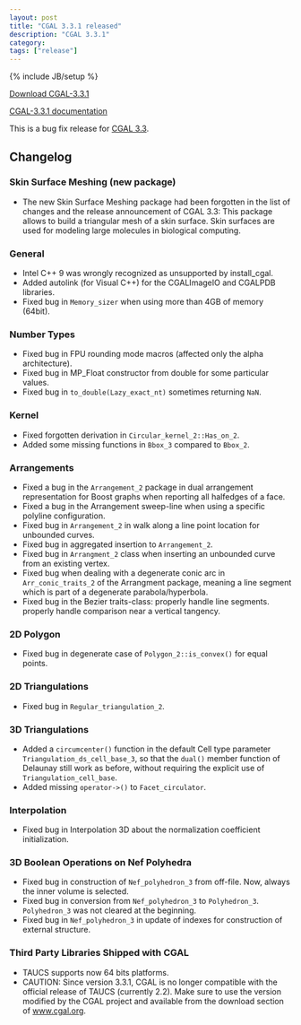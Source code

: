 ```yaml
---
layout: post
title: "CGAL 3.3.1 released"
description: "CGAL 3.3.1"
category:
tags: ["release"]
---
```

{% include JB/setup %}

<i class="bi bi-arrow-down-circle"></i>
<a href="https://github.com/CGAL/cgal/releases/tag/releases%2FCGAL-3.3.1">Download CGAL-3.3.1</a>

<i class="bi bi-book"></i>
<a href="https://doc.cgal.org/Manual/3.3.1/doc_html/cgal_manual/packages.html">CGAL-3.3.1 documentation</a>

<p>This is a bug fix release for <a href="../../../../2007/06/01/cgal-33">CGAL 3.3</a>.</p>

<div class="product-detail-info" markdown="1">

## Changelog

### Skin Surface Meshing (new package)

-   The new Skin Surface Meshing package had been forgotten in the list
    of changes and the release announcement of CGAL 3.3: This package
    allows to build a triangular mesh of a skin surface. Skin surfaces
    are used for modeling large molecules in biological computing.

### General

-   Intel C++ 9 was wrongly recognized as unsupported by install_cgal.
-   Added autolink (for Visual C++) for the CGALImageIO and CGALPDB
    libraries.
-   Fixed bug in `Memory_sizer` when using more than 4GB of memory
    (64bit).

### Number Types

-   Fixed bug in FPU rounding mode macros (affected only the alpha architecture).
-   Fixed bug in MP_Float constructor from double for some particular values.
-   Fixed bug in `to_double(Lazy_exact_nt)` sometimes returning `NaN`.

### Kernel

-   Fixed forgotten derivation in `Circular_kernel_2::Has_on_2`.
-   Added some missing functions in `Bbox_3` compared to `Bbox_2`.

### Arrangements

-   Fixed a bug in the `Arrangement_2` package in dual arrangement
    representation for Boost graphs when reporting all halfedges of a
    face.
-   Fixed a bug in the Arrangement sweep-line when using a specific
    polyline configuration.
-   Fixed bug in `Arrangement_2` in walk along a line point location for
    unbounded curves.
-   Fixed bug in aggregated insertion to `Arrangement_2`.
-   Fixed bug in `Arrangment_2` class when inserting an unbounded curve
    from an existing vertex.
-   Fixed bug when dealing with a degenerate conic arc in
    `Arr_conic_traits_2` of the Arrangment package, meaning a line
    segment which is part of a degenerate parabola/hyperbola.
-   Fixed bug in the Bezier traits-class: properly handle line segments.
    properly handle comparison near a vertical tangency.

### 2D Polygon

-   Fixed bug in degenerate case of `Polygon_2::is_convex()` for equal points.

### 2D Triangulations

-   Fixed bug in `Regular_triangulation_2`.

### 3D Triangulations

-   Added a `circumcenter()` function in the default Cell type parameter
    `Triangulation_ds_cell_base_3`, so that the `dual()` member
    function of Delaunay still work as before, without requiring the
    explicit use of `Triangulation_cell_base`.
-   Added missing `operator->()` to `Facet_circulator`.

### Interpolation

-   Fixed bug in Interpolation 3D about the normalization coefficient
    initialization.

### 3D Boolean Operations on Nef Polyhedra

-   Fixed bug in construction of `Nef_polyhedron_3` from off-file. Now,
    always the inner volume is selected.
-   Fixed bug in conversion from `Nef_polyhedron_3` to `Polyhedron_3`.
    `Polyhedron_3` was not cleared at the beginning.
-   Fixed bug in `Nef_polyhedron_3` in update of indexes for
    construction of external structure.

### Third Party Libraries Shipped with CGAL

-   TAUCS supports now 64 bits platforms.
-   CAUTION: Since version 3.3.1, CGAL is no longer compatible with the
    official release of TAUCS (currently 2.2). Make sure to use the
    version modified by the CGAL project and available from the download
    section of <a href="https://www.cgal.org">www.cgal.org</a>.

</div>
